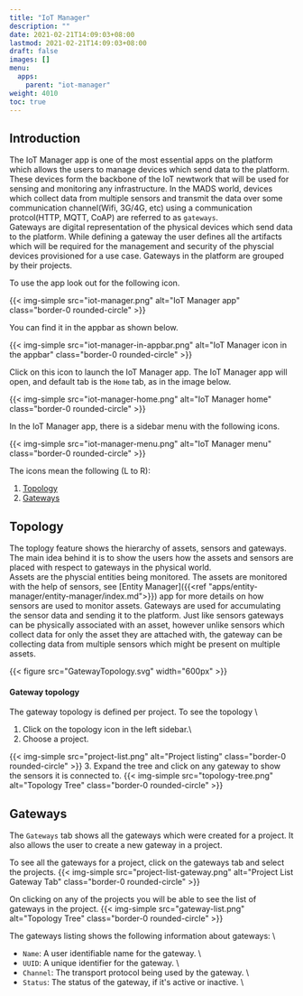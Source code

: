 ```yaml
---
title: "IoT Manager"
description: ""
date: 2021-02-21T14:09:03+08:00
lastmod: 2021-02-21T14:09:03+08:00
draft: false
images: []
menu:
  apps:
    parent: "iot-manager"
weight: 4010
toc: true
---
```


## Introduction
The IoT Manager app is one of the most essential apps on the platform which allows
the users to manage devices which send data to the platform. These devices form the 
backbone of the IoT newtwork that will be used for sensing and monitoring any 
infrastructure. In the MADS world, devices which collect data from multiple sensors 
and transmit the data over some communication channel(Wifi, 3G/4G, etc) using a 
communication protcol(HTTP, MQTT, CoAP) are referred to as `gateways`. \
Gateways are digital representation of the physical devices which send data to the
platform. While defining a gateway the user defines all the artifacts which will 
be required for the management and security of the physcial devices provisioned 
for a use case. Gateways in the platform are grouped by their projects.

To use the app look out for the following icon.

{{< img-simple src="iot-manager.png" alt="IoT Manager app" class="border-0 rounded-circle" >}}

You can find it in the appbar as shown below.

{{< img-simple src="iot-manager-in-appbar.png" alt="IoT Manager icon in the appbar" class="border-0 rounded-circle" >}}

Click on this icon to launch the IoT Manager app. The IoT Manager app will open, and default tab is the `Home` tab, as in the image below.

{{< img-simple src="iot-manager-home.png" alt="IoT Manager home" class="border-0 rounded-circle" >}}

In the IoT Manager app, there is a sidebar menu with the following icons.

{{< img-simple src="iot-manager-menu.png" alt="IoT Manager menu" class="border-0 rounded-circle" >}}

The icons mean the following (L to R):

1. [Topology](#topology)
2. [Gateways](#gateways)

## Topology
The toplogy feature shows the hierarchy of assets, sensors and gateways. The main idea
behind it is to show the users how the assets and sensors are placed with respect to gateways
in the physical world. \
Assets are the physcial entities being monitored. The assets are monitored with 
the help of sensors, see [Entity Manager]({{<ref "apps/entity-manager/entity-manager/index.md">}}) 
app for more details on how sensors are used to monitor assets. Gateways are used 
for accumulating the sensor data and sending it to the platform. Just like sensors
gateways can be physically associated with an asset, however unlike sensors which 
collect data for only the asset they are attached with, the gateway can be collecting 
data from multiple sensors which might be present on multiple assets.

{{< figure src="GatewayTopology.svg" width="600px" >}}
#### Gateway topology
The gateway topology is defined per project. To see the topology \
1. Click on the topology icon in the left sidebar.\
2. Choose a project.

{{< img-simple src="project-list.png" alt="Project listing" class="border-0 rounded-circle" >}}
3. Expand the tree and click on any gateway to show the sensors it is connected to.
{{< img-simple src="topology-tree.png" alt="Topology Tree" class="border-0 rounded-circle" >}}

## Gateways
The `Gateways` tab shows all the gateways which were created for a project. It also
allows the user to create a new gateway in a project.

To see all the gateways for a project, click on the gateways tab and select the
projects.
{{< img-simple src="project-list-gateway.png" alt="Project List Gateway Tab" class="border-0 rounded-circle" >}}

On clicking on any of the projects you will be able to see the list of gateways in
the project. 
{{< img-simple src="gateway-list.png" alt="Topology Tree" class="border-0 rounded-circle" >}}

The gateways listing shows the following information about gateways: \
  - `Name`: A user identifiable name for the gateway. \
  - `UUID`: A unique identifier for the gateway. \
  - `Channel`: The transport protocol being used by the gateway. \
  - `Status`: The status of the gateway, if it's active or inactive. \
